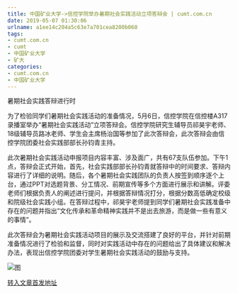 ```yaml
---
title: 中国矿业大学->信控学院举办暑期社会实践活动立项答辩会 | cumt.com.cn
date: 2019-05-07 01:30:06
urlname: a1ee14c204a5c63e7a701cea8200b060
tags: 
- cumt.com.cn
- cumt
- 中国矿业大学
- 矿大
categories:
- cumt.com.cn
- 中国矿业大学
---
```


暑期社会实践答辩进行时

为了检验同学们暑期社会实践活动的准备情况，5月6日，信控学院在信控楼A317录播室举办“暑期社会实践活动”立项答辩会。信控学院研究生辅导员祁昊宇老师、18级辅导员路冰老师、学生会主席杨治国等参加了此次答辩会，此次答辩会由信控学院团委社会实践部部长孙钧青主持。

此次暑期社会实践活动申报项目内容丰富、涉及面广，共有67支队伍参加。下午1点，答辩会正式开始，首先，社会实践部部长孙钧青就答辩中的时间要求、答辩内容进行了详细的说明。随后，各个暑期社会实践团队的负责人按签到顺序逐个上台，通过PPT对选题背景、分工情况、前期宣传等多个方面进行展示和讲解。评委老师们根据负责人的阐述进行提问，并根据答辩情况打分，根据分数高低确定校级和院级社会实践小组。在答辩过程中，祁昊宇老师提到同学们暑期社会实践准备中存在的问题并指出“文化传承和革命精神实践并不是出去旅游，而是做一些有意义的事情”。

此次答辩会为暑期社会实践活动项目的展示及交流搭建了良好的平台，并针对前期准备情况进行了检验和监督，同时对实践活动中存在的问题给出了具体建议和解决办法，表现出信控学院团委对学生暑期社会实践活动的鼓励与支持。

![图](http://xwzx.cumt.edu.cn/_upload/article/images/f8/66/1dac0fa144dbb52ab90253083b9b/57526ae8-ee2a-46db-9cda-17b5bff88b24.png)

[转入文章首发地址](http://xwzx.cumt.edu.cn/fd/3c/c523a523580/page.htm)